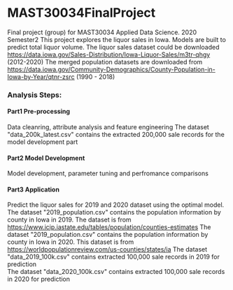 # MAST30034FinalProject
Final project (group) for MAST30034 Applied Data Science. 2020 Semester2 
This project explores the liquor sales in Iowa. Models are built to predict total liquor volume. 
The liquor sales dataset could be downloaded https://data.iowa.gov/Sales-Distribution/Iowa-Liquor-Sales/m3tr-qhgy (2012-2020)
The merged population datasets are downloaded from   https://data.iowa.gov/Community-Demographics/County-Population-in-Iowa-by-Year/qtnr-zsrc (1990 - 2018)
                                                     
### Analysis Steps:
#### Part1 Pre-processing
  Data cleanring, attribute analysis and feature engineering
  The dataset "data_200k_latest.csv" contains the extracted 200,000 sale records for the model development part 
#### Part2 Model Development
  Model development, parameter tuning and perfromance comparisons
#### Part3 Application 
  Predict the liquor sales for 2019 and 2020 dataset using the optimal model. 
  The dataset "2019_population.csv" contains the population information by county in Iowa in 2019. The dataset is from https://www.icip.iastate.edu/tables/population/counties-estimates
  The dataset "2019_population.csv" contains the population information by county in Iowa in 2020. This dataset is from https://worldpopulationreview.com/us-counties/states/ia 
  The dataset "data_2019_100k.csv" contains extracted 100,000 sale records in 2019 for prediction  
  The dataset "data_2020_100k.csv" contains extracted 100,000 sale records in 2020 for prediction  
  
